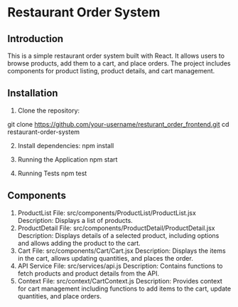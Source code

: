 # Restaurant Order System

## Introduction

This is a simple restaurant order system built with React. It allows users to browse products, add them to a cart, and place orders. The project includes components for product listing, product details, and cart management.

## Installation

1. Clone the repository:

git clone https://github.com/your-username/resturant_order_frontend.git
cd restaurant-order-system

2. Install dependencies:
npm install

3. Running the Application
npm start

4. Running Tests
npm test

## Components
1) ProductList
File: src/components/ProductList/ProductList.jsx
Description: Displays a list of products.
2) ProductDetail
File: src/components/ProductDetail/ProductDetail.jsx
Description: Displays details of a selected product, including options and allows adding the product to the cart.
3) Cart
File: src/components/Cart/Cart.jsx
Description: Displays the items in the cart, allows updating quantities, and places the order.
4) API Service
File: src/services/api.js
Description: Contains functions to fetch products and product details from the API.
5) Context
File: src/context/CartContext.js
Description: Provides context for cart management including functions to add items to the cart, update quantities, and place orders.

